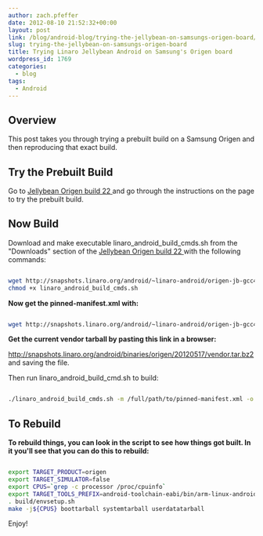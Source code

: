 ```yaml
---
author: zach.pfeffer
date: 2012-08-10 21:52:32+00:00
layout: post
link: /blog/android-blog/trying-the-jellybean-on-samsungs-origen-board/
slug: trying-the-jellybean-on-samsungs-origen-board
title: Trying Linaro Jellybean Android on Samsung's Origen board
wordpress_id: 1769
categories:
  - blog
tags:
  - Android
---
```


## Overview

This post takes you through trying a prebuilt build on a Samsung Origen and then reproducing that exact build.

## Try the Prebuilt Build

Go to [Jellybean Origen build 22 ]() and go through the instructions on the page to try the prebuilt build.

## Now Build

Download and make executable linaro_android_build_cmds.sh from the "Downloads" section of the [Jellybean Origen build 22 ]() with the following commands:

```bash

wget http://snapshots.linaro.org/android/~linaro-android/origen-jb-gcc47-samsunglt-stable-blob/22/linaro_android_build_cmds.sh
chmod +x linaro_android_build_cmds.sh

```

**Now get the pinned-manifest.xml with:**

```bash

wget http://snapshots.linaro.org/android/~linaro-android/origen-jb-gcc47-samsunglt-stable-blob/22/pinned-manifest.xml

```

**Get the current vendor tarball by pasting this link in a browser:**

http://snapshots.linaro.org/android/binaries/origen/20120517/vendor.tar.bz2
and saving the file.

Then run linaro_android_build_cmd.sh to build:

```bash

./linaro_android_build_cmds.sh -m /full/path/to/pinned-manifest.xml -o /full/path/to/vendor.tar.bz2

```

## To Rebuild

**To rebuild things, you can look in the script to see how things got built. In it you'll see that you can do this to rebuild:**

```bash

export TARGET_PRODUCT=origen
export TARGET_SIMULATOR=false
export CPUS=`grep -c processor /proc/cpuinfo`
export TARGET_TOOLS_PREFIX=android-toolchain-eabi/bin/arm-linux-androideabi-
. build/envsetup.sh
make -j${CPUS} boottarball systemtarball userdatatarball

```

Enjoy!
